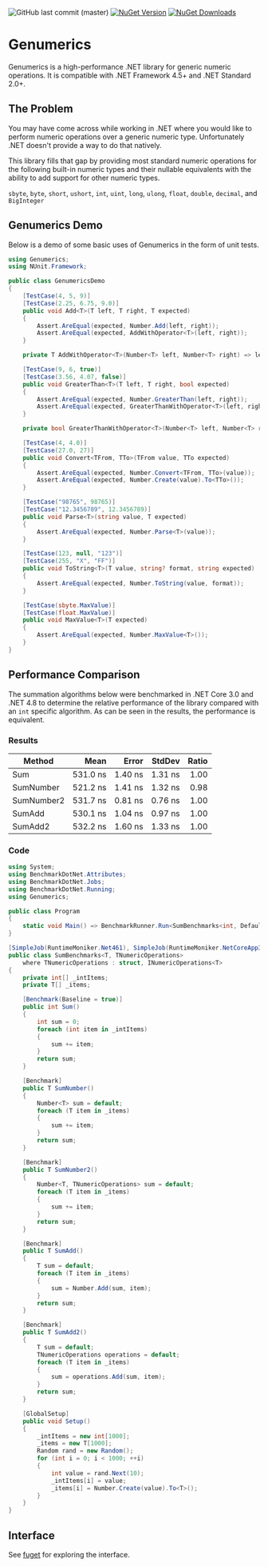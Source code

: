 ![GitHub last commit (master)](https://img.shields.io/github/last-commit/TylerBrinkley/Genumerics/master.svg?logo=github)
[![NuGet Version](https://img.shields.io/nuget/v/Genumerics.svg?logo=nuget)](https://www.nuget.org/packages/Genumerics/)
[![NuGet Downloads](https://img.shields.io/nuget/dt/Genumerics.svg?logo=nuget)](https://www.nuget.org/packages/Genumerics/)

# Genumerics
Genumerics is a high-performance .NET library for generic numeric operations. It is compatible with .NET Framework 4.5+ and .NET Standard 2.0+.

## The Problem
You may have come across while working in .NET where you would like to perform numeric operations over a generic numeric type. Unfortunately .NET doesn't provide a way to do that natively.

This library fills that gap by providing most standard numeric operations for the following built-in numeric types and their nullable equivalents with the ability to add support for other numeric types.

`sbyte`, `byte`, `short`, `ushort`, `int`, `uint`, `long`, `ulong`, `float`, `double`, `decimal`, and `BigInteger`

## Genumerics Demo
Below is a demo of some basic uses of Genumerics in the form of unit tests.
```c#
using Genumerics;
using NUnit.Framework;

public class GenumericsDemo
{
    [TestCase(4, 5, 9)]
    [TestCase(2.25, 6.75, 9.0)]
    public void Add<T>(T left, T right, T expected)
    {
        Assert.AreEqual(expected, Number.Add(left, right));
        Assert.AreEqual(expected, AddWithOperator<T>(left, right));
    }

    private T AddWithOperator<T>(Number<T> left, Number<T> right) => left + right;

    [TestCase(9, 6, true)]
    [TestCase(3.56, 4.07, false)]
    public void GreaterThan<T>(T left, T right, bool expected)
    {
        Assert.AreEqual(expected, Number.GreaterThan(left, right));
        Assert.AreEqual(expected, GreaterThanWithOperator<T>(left, right));
    }

    private bool GreaterThanWithOperator<T>(Number<T> left, Number<T> right) => left > right;

    [TestCase(4, 4.0)]
    [TestCase(27.0, 27)]
    public void Convert<TFrom, TTo>(TFrom value, TTo expected)
    {
        Assert.AreEqual(expected, Number.Convert<TFrom, TTo>(value));
        Assert.AreEqual(expected, Number.Create(value).To<TTo>());
    }

    [TestCase("98765", 98765)]
    [TestCase("12.3456789", 12.3456789)]
    public void Parse<T>(string value, T expected)
    {
        Assert.AreEqual(expected, Number.Parse<T>(value));
    }

    [TestCase(123, null, "123")]
    [TestCase(255, "X", "FF")]
    public void ToString<T>(T value, string? format, string expected)
    {
        Assert.AreEqual(expected, Number.ToString(value, format));
    }

    [TestCase(sbyte.MaxValue)]
    [TestCase(float.MaxValue)]
    public void MaxValue<T>(T expected)
    {
        Assert.AreEqual(expected, Number.MaxValue<T>());
    }
}
```

## Performance Comparison
The summation algorithms below were benchmarked in .NET Core 3.0 and .NET 4.8 to determine the relative performance of the library compared with an `int` specific algorithm. As can be seen in the results, the performance is equivalent.

### Results
|     Method |       Mean |   Error |  StdDev | Ratio |
|----------- |-----------:|--------:|--------:|------:|
|        Sum |   531.0 ns | 1.40 ns | 1.31 ns |  1.00 |
|  SumNumber |   521.2 ns | 1.41 ns | 1.32 ns |  0.98 |
| SumNumber2 |   531.7 ns | 0.81 ns | 0.76 ns |  1.00 |
|     SumAdd |   530.1 ns | 1.04 ns | 0.97 ns |  1.00 |
|    SumAdd2 |   532.2 ns | 1.60 ns | 1.33 ns |  1.00 |

### Code
```c#
using System;
using BenchmarkDotNet.Attributes;
using BenchmarkDotNet.Jobs;
using BenchmarkDotNet.Running;
using Genumerics;

public class Program
{
    static void Main() => BenchmarkRunner.Run<SumBenchmarks<int, DefaultNumericOperations>>();
}

[SimpleJob(RuntimeMoniker.Net461), SimpleJob(RuntimeMoniker.NetCoreApp30), LegacyJitX86Job]
public class SumBenchmarks<T, TNumericOperations>
    where TNumericOperations : struct, INumericOperations<T>
{
    private int[] _intItems;
    private T[] _items;

    [Benchmark(Baseline = true)]
    public int Sum()
    {
        int sum = 0;
        foreach (int item in _intItems)
        {
            sum += item;
        }
        return sum;
    }

    [Benchmark]
    public T SumNumber()
    {
        Number<T> sum = default;
        foreach (T item in _items)
        {
            sum += item;
        }
        return sum;
    }

    [Benchmark]
    public T SumNumber2()
    {
        Number<T, TNumericOperations> sum = default;
        foreach (T item in _items)
        {
            sum += item;
        }
        return sum;
    }

    [Benchmark]
    public T SumAdd()
    {
        T sum = default;
        foreach (T item in _items)
        {
            sum = Number.Add(sum, item);
        }
        return sum;
    }

    [Benchmark]
    public T SumAdd2()
    {
        T sum = default;
        TNumericOperations operations = default;
        foreach (T item in _items)
        {
            sum = operations.Add(sum, item);
        }
        return sum;
    }

    [GlobalSetup]
    public void Setup()
    {
        _intItems = new int[1000];
        _items = new T[1000];
        Random rand = new Random();
        for (int i = 0; i < 1000; ++i)
        {
            int value = rand.Next(10);
            _intItems[i] = value;
            _items[i] = Number.Create(value).To<T>();
        }
    }
}
```

## Interface

See [fuget](https://www.fuget.org/packages/Genumerics/1.0.2/lib/netcoreapp3.0/Genumerics.dll/Genumerics/Number) for exploring the interface.
